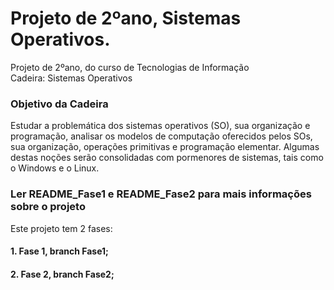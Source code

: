 # Projeto de 2ºano, Sistemas Operativos.
Projeto de 2ºano, do curso de Tecnologias de Informação <br>
Cadeira: Sistemas Operativos

### Objetivo da Cadeira
Estudar a problemática dos sistemas operativos (SO), sua organização e programação, analisar os modelos de computação oferecidos pelos SOs, sua organização, operações primitivas e programação elementar. Algumas destas noções serão consolidadas com pormenores de sistemas, tais como o Windows e o Linux.

### Ler README_Fase1 e README_Fase2 para mais informações sobre o projeto
Este projeto tem 2 fases: <br>
#### 1. Fase 1, branch Fase1; <br>
#### 2. Fase 2, branch Fase2;
